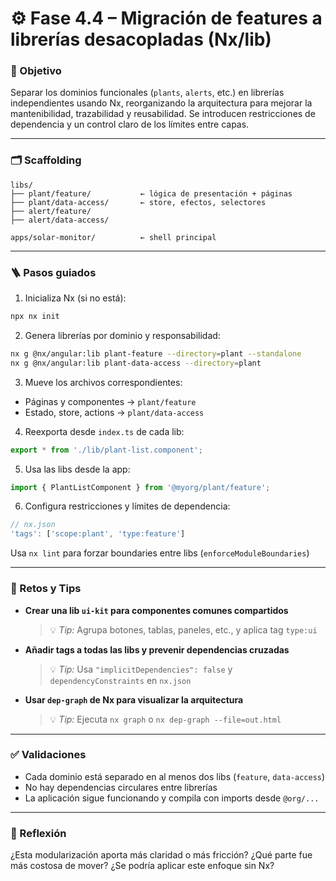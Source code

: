 # ⚙️ Fase 4.4 – Migración de features a librerías desacopladas (Nx/lib)

### 🎯 Objetivo

Separar los dominios funcionales (`plants`, `alerts`, etc.) en librerías independientes usando Nx, reorganizando la arquitectura para mejorar la mantenibilidad, trazabilidad y reusabilidad. Se introducen restricciones de dependencia y un control claro de los límites entre capas.

---

### 🗂️ Scaffolding

```
libs/
├── plant/feature/           ← lógica de presentación + páginas
├── plant/data-access/       ← store, efectos, selectores
├── alert/feature/
├── alert/data-access/

apps/solar-monitor/          ← shell principal
```

---

### 🪜 Pasos guiados

1. Inicializa Nx (si no está):

```bash
npx nx init
```

2. Genera librerías por dominio y responsabilidad:

```bash
nx g @nx/angular:lib plant-feature --directory=plant --standalone
nx g @nx/angular:lib plant-data-access --directory=plant
```

3. Mueve los archivos correspondientes:

* Páginas y componentes → `plant/feature`
* Estado, store, actions → `plant/data-access`

4. Reexporta desde `index.ts` de cada lib:

```ts
export * from './lib/plant-list.component';
```

5. Usa las libs desde la app:

```ts
import { PlantListComponent } from '@myorg/plant/feature';
```

6. Configura restricciones y límites de dependencia:

```ts
// nx.json
'tags': ['scope:plant', 'type:feature']
```

Usa `nx lint` para forzar boundaries entre libs (`enforceModuleBoundaries`)

---

### 🎯 Retos y Tips

* **Crear una lib `ui-kit` para componentes comunes compartidos**

  > 💡 *Tip:* Agrupa botones, tablas, paneles, etc., y aplica tag `type:ui`

* **Añadir tags a todas las libs y prevenir dependencias cruzadas**

  > 💡 *Tip:* Usa `"implicitDependencies": false` y `dependencyConstraints` en `nx.json`

* **Usar `dep-graph` de Nx para visualizar la arquitectura**

  > 💡 *Tip:* Ejecuta `nx graph` o `nx dep-graph --file=out.html`

---

### ✅ Validaciones

* Cada dominio está separado en al menos dos libs (`feature`, `data-access`)
* No hay dependencias circulares entre librerías
* La aplicación sigue funcionando y compila con imports desde `@org/...`

---

### 💬 Reflexión

¿Esta modularización aporta más claridad o más fricción? ¿Qué parte fue más costosa de mover? ¿Se podría aplicar este enfoque sin Nx?
